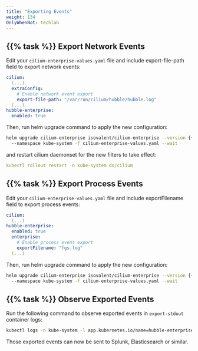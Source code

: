 ```yaml
---
title: "Exporting Events"
weight: 134
OnlyWhenNot: techlab
---
```



## {{% task %}} Export Network Events

Edit your `cilium-enterprise-values.yaml` file and include export-file-path field to export network events:

```yaml
cilium:
  (...)
  extraConfig:
    # Enable network event export
    export-file-path: "/var/run/cilium/hubble/hubble.log"
  (...)
hubble-enterprise:
  enabled: true

```

Then, run helm upgrade command to apply the new configuration:

```bash
helm upgrade cilium-enterprise isovalent/cilium-enterprise --version {{% param "ciliumVersion.enterprise" %}}
  --namespace kube-system -f cilium-enterprise-values.yaml --wait
```

and restart cilium daemonset for the new filters to take effect:

```yaml
kubectl rollout restart -n kube-system ds/cilium
```


## {{% task %}} Export Process Events


Edit your `cilium-enterprise-values.yaml` file and include exportFilename field to export process events:

```yaml
cilium:
  (...)
hubble-enterprise:
  enabled: true
  enterprise:
    # Enable process event export
    exportFilename: "fgs.log"
  (...)
```

Then, run helm upgrade command to apply the new configuration:

```bash
helm upgrade cilium-enterprise isovalent/cilium-enterprise --version {{% param "ciliumVersion.enterprise" %}}
  --namespace kube-system -f cilium-enterprise-values.yaml --wait
```


## {{% task %}} Observe Exported Events

Run the following command to observe exported events in `export-stdout` container logs:

```bash
kubectl logs -n kube-system -l app.kubernetes.io/name=hubble-enterprise -c export-stdout -f
```

Those exported events can now be sent to Splunk, Elasticsearch or similar.
